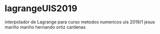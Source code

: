 # lagrangeUIS2019
interpolador de Lagrange para curso metodos numericos uis 2019/1
jesus mariño mariño
hernando ortiz cardenas

